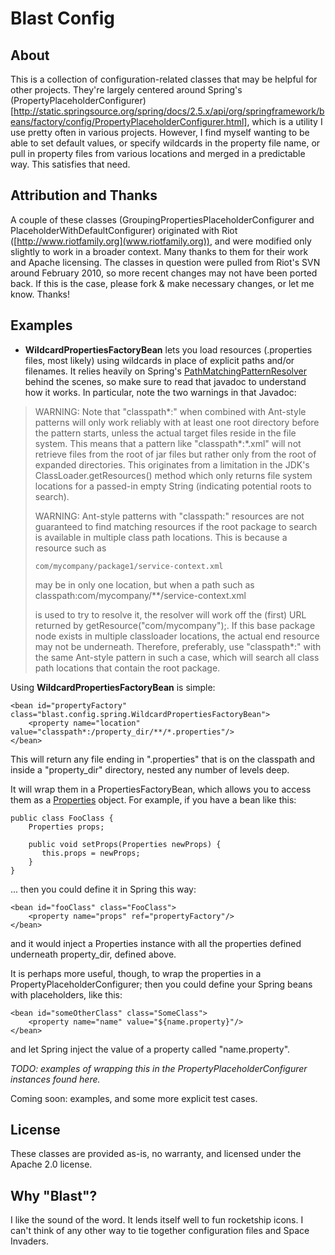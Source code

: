 Blast Config
============

About
-----

This is a collection of configuration-related classes that may be helpful for other projects.
They're largely centered around Spring's (PropertyPlaceholderConfigurer)[http://static.springsource.org/spring/docs/2.5.x/api/org/springframework/beans/factory/config/PropertyPlaceholderConfigurer.html], which is a utility I use pretty often in various projects. However, I find myself wanting to be able to set default values, or specify wildcards in the property file name, or pull in property files from various locations and merged in a predictable way.  This satisfies that need.

Attribution and Thanks
----------------------
A couple of these classes (GroupingPropertiesPlaceholderConfigurer and PlaceholderWithDefaultConfigurer) originated with Riot ([http://www.riotfamily.org](www.riotfamily.org)), and were modified only slightly to work in a broader context.  Many thanks to them for their work and Apache licensing.
The classes in question were pulled from Riot's SVN around February 2010, so more recent changes may not have been ported back.  If this is the case, please fork & make necessary changes, or let me know.  Thanks!

Examples
--------

* **WildcardPropertiesFactoryBean** lets you load resources (.properties files, most likely) using wildcards in place of explicit paths and/or filenames.  It relies heavily on Spring's [PathMatchingPatternResolver](http://static.springsource.org/spring/docs/2.5.6/api/org/springframework/core/io/support/PathMatchingResourcePatternResolver.html) behind the scenes, so make sure to read that javadoc to understand how it works. In particular, note the two warnings in that Javadoc:

> WARNING: Note that "classpath*:" when combined with Ant-style patterns will only work reliably with at least one root directory before the pattern starts, unless the actual target files reside in the file system. This means that a pattern like "classpath*:*.xml" will not retrieve files from the root of jar files but rather only from the root of expanded directories. This originates from a limitation in the JDK's ClassLoader.getResources() method which only returns file system locations for a passed-in empty String (indicating potential roots to search).
>
> WARNING: Ant-style patterns with "classpath:" resources are not guaranteed to find matching resources if the root package to search is available in multiple class path locations. This is because a resource such as
>
>     com/mycompany/package1/service-context.xml
>
>may be in only one location, but when a path such as
>     classpath:com/mycompany/**/service-context.xml
>
>is used to try to resolve it, the resolver will work off the (first) URL returned by getResource("com/mycompany");. If this base package node exists in multiple classloader locations, the actual end resource may not be underneath. Therefore, preferably, use "classpath*:" with the same Ant-style pattern in such a case, which will search all class path locations that contain the root package.

Using **WildcardPropertiesFactoryBean** is simple:

    <bean id="propertyFactory" class="blast.config.spring.WildcardPropertiesFactoryBean">
        <property name="location" value="classpath*:/property_dir/**/*.properties"/>
    </bean>

This will return any file ending in ".properties" that is on the classpath and inside a "property_dir" directory, nested any number of levels deep.

It will wrap them in a PropertiesFactoryBean, which allows you to access them as a [Properties](http://java.sun.com/javase/6/docs/api/java/util/Properties.html) object.  For example, if you have a bean like this:

    public class FooClass {
        Properties props;

        public void setProps(Properties newProps) {
           this.props = newProps;
        }
    }

... then you could define it in Spring this way:

    <bean id="fooClass" class="FooClass">
        <property name="props" ref="propertyFactory"/>
    </bean>

and it would inject a Properties instance with all the properties defined underneath property_dir, defined above.

It is perhaps more useful, though, to wrap the properties in a PropertyPlaceholderConfigurer; then you could define your Spring beans with placeholders, like this:

    <bean id="someOtherClass" class="SomeClass">
        <property name="name" value="${name.property}"/>
    </bean>

and let Spring inject the value of a property called "name.property".

*TODO: examples of wrapping this in the PropertyPlaceholderConfigurer instances found here.*

Coming soon:  examples, and some more explicit test cases.


License
-------

These classes are provided as-is, no warranty, and licensed under the Apache 2.0 license.


Why "Blast"?
------------
I like the sound of the word. It lends itself well to fun rocketship icons. I can't think of any other way to tie together configuration files and Space Invaders.

